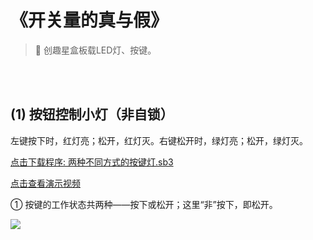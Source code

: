 # 《开关量的真与假》


> 🧰 创趣星盒板载LED灯、按键。

<br><br>

## (1) 按钮控制小灯（非自锁）

左键按下时，红灯亮；松开，红灯灭。右键松开时，绿灯亮；松开，绿灯灭。

<a href="/tutorial/starbox_yj/sb3/02/两种不同方式的按键灯.sb3">点击下载程序: 两种不同方式的按键灯.sb3</a>

<a href="https://www.cfunworld.com" target="_blank">点击查看演示视频</a>

① 按键的工作状态共两种——按下或松开；这里“非”按下，即松开。

<img src="/images/02/两种不同方式的按键灯.png">








